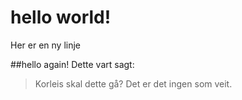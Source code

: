 # hello world!

Her er en ny linje

##hello again!
Dette vart sagt:
> Korleis skal dette gå?
> Det er det ingen som veit.
